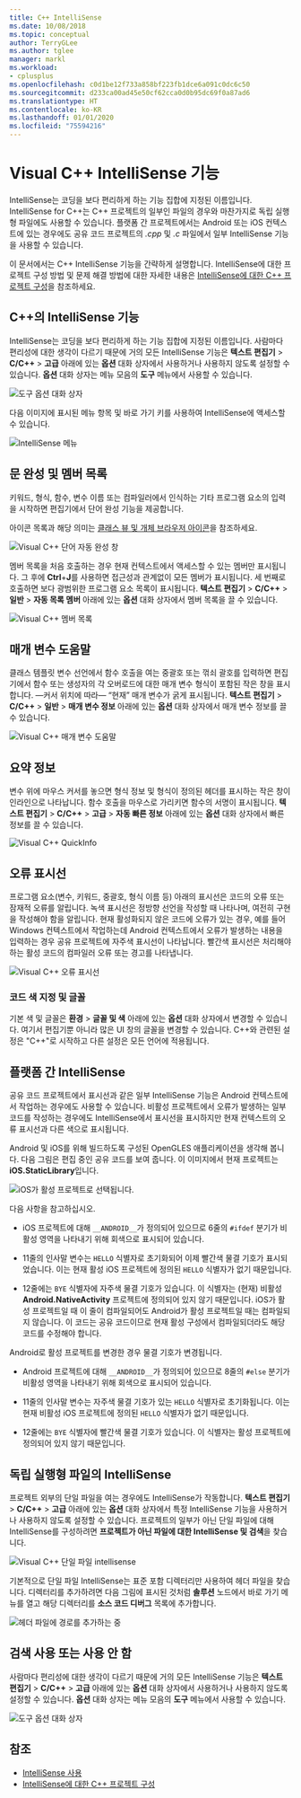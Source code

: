 ```yaml
---
title: C++ IntelliSense
ms.date: 10/08/2018
ms.topic: conceptual
author: TerryGLee
ms.author: tglee
manager: markl
ms.workload:
- cplusplus
ms.openlocfilehash: c0d1be12f733a858bf223fb1dce6a091c0dc6c50
ms.sourcegitcommit: d233ca00ad45e50cf62cca0d0b95dc69f0a87ad6
ms.translationtype: HT
ms.contentlocale: ko-KR
ms.lasthandoff: 01/01/2020
ms.locfileid: "75594216"
---
```

# <a name="visual-c-intellisense-features"></a>Visual C++ IntelliSense 기능

IntelliSense는 코딩을 보다 편리하게 하는 기능 집합에 지정된 이름입니다. IntelliSense for C++는 C++ 프로젝트의 일부인 파일의 경우와 마찬가지로 독립 실행형 파일에도 사용할 수 있습니다. 플랫폼 간 프로젝트에서는 Android 또는 iOS 컨텍스트에 있는 경우에도 공유 코드 프로젝트의 *.cpp* 및 *.c* 파일에서 일부 IntelliSense 기능을 사용할 수 있습니다.

이 문서에서는 C++ IntelliSense 기능을 간략하게 설명합니다. IntelliSense에 대한 프로젝트 구성 방법 및 문제 해결 방법에 대한 자세한 내용은 [IntelliSense에 대한 C++ 프로젝트 구성](visual-cpp-intellisense-configuration.md)을 참조하세요.

## <a name="intellisense-features-in-c"></a>C++의 IntelliSense 기능

IntelliSense는 코딩을 보다 편리하게 하는 기능 집합에 지정된 이름입니다. 사람마다 편리성에 대한 생각이 다르기 때문에 거의 모든 IntelliSense 기능은 **텍스트 편집기** > **C/C++**  > **고급** 아래에 있는 **옵션** 대화 상자에서 사용하거나 사용하지 않도록 설정할 수 있습니다. **옵션** 대화 상자는 메뉴 모음의 **도구** 메뉴에서 사용할 수 있습니다.

![도구 옵션 대화 상자](../ide/media/sintellisensecpptoolsoptions.PNG)

다음 이미지에 표시된 메뉴 항목 및 바로 가기 키를 사용하여 IntelliSense에 액세스할 수 있습니다.

![IntelliSense 메뉴](../ide/media/vs2015_cpp_intellisense_menu.png)

## <a name="statement-completion-and-member-list"></a>문 완성 및 멤버 목록

키워드, 형식, 함수, 변수 이름 또는 컴파일러에서 인식하는 기타 프로그램 요소의 입력을 시작하면 편집기에서 단어 완성 기능을 제공합니다.

아이콘 목록과 해당 의미는 [클래스 뷰 및 개체 브라우저 아이콘](../ide/class-view-and-object-browser-icons.md)을 참조하세요.

![Visual C++ 단어 자동 완성 창](../ide/media/vs2015_cpp_complete_word.png)

멤버 목록을 처음 호출하는 경우 현재 컨텍스트에서 액세스할 수 있는 멤버만 표시됩니다. 그 후에 **Ctrl**+**J**를 사용하면 접근성과 관계없이 모든 멤버가 표시됩니다. 세 번째로 호출하면 보다 광범위한 프로그램 요소 목록이 표시됩니다. **텍스트 편집기** > **C/C++**  > **일반** > **자동 목록 멤버** 아래에 있는 **옵션** 대화 상자에서 멤버 목록을 끌 수 있습니다.

![Visual C++ 멤버 목록](../ide/media/vs2015_cpp_list_members.png)

## <a name="parameter-help"></a>매개 변수 도움말

클래스 템플릿 변수 선언에서 함수 호출을 여는 중괄호 또는 꺾쇠 괄호를 입력하면 편집기에서 함수 또는 생성자의 각 오버로드에 대한 매개 변수 형식이 포함된 작은 창을 표시합니다. &mdash;커서 위치에 따라&mdash; “현재” 매개 변수가 굵게 표시됩니다. **텍스트 편집기** > **C/C++**  > **일반** > **매개 변수 정보** 아래에 있는 **옵션** 대화 상자에서 매개 변수 정보를 끌 수 있습니다.

![Visual C++ 매개 변수 도움말](../ide/media/vs_2015_cpp_param_help.png)

## <a name="quick-info"></a>요약 정보

변수 위에 마우스 커서를 놓으면 형식 정보 및 형식이 정의된 헤더를 표시하는 작은 창이 인라인으로 나타납니다. 함수 호출을 마우스로 가리키면 함수의 서명이 표시됩니다. **텍스트 편집기** > **C/C++**  > **고급** > **자동 빠른 정보** 아래에 있는 **옵션** 대화 상자에서 빠른 정보를 끌 수 있습니다.

![Visual C&#43;&#43; QuickInfo](../ide/media/vs2015_cpp_quickinfo.png)

## <a name="error-squiggles"></a>오류 표시선

프로그램 요소(변수, 키워드, 중괄호, 형식 이름 등) 아래의 표시선은 코드의 오류 또는 잠재적 오류를 알립니다. 녹색 표시선은 정방향 선언을 작성할 때 나타나며, 여전히 구현을 작성해야 함을 알립니다. 현재 활성화되지 않은 코드에 오류가 있는 경우, 예를 들어 Windows 컨텍스트에서 작업하는데 Android 컨텍스트에서 오류가 발생하는 내용을 입력하는 경우 공유 프로젝트에 자주색 표시선이 나타납니다. 빨간색 표시선은 처리해야 하는 활성 코드의 컴파일러 오류 또는 경고를 나타냅니다.

![Visual C++ 오류 표시선](../ide/media/vs2015_cpp_error_quiggles.png)

### <a name="code-colorization-and-fonts"></a>코드 색 지정 및 글꼴

기본 색 및 글꼴은 **환경** > **글꼴 및 색** 아래에 있는 **옵션** 대화 상자에서 변경할 수 있습니다. 여기서 편집기뿐 아니라 많은 UI 창의 글꼴을 변경할 수 있습니다. C++와 관련된 설정은 "C++"로 시작하고 다른 설정은 모든 언어에 적용됩니다.

## <a name="cross-platform-intellisense"></a>플랫폼 간 IntelliSense

공유 코드 프로젝트에서 표시선과 같은 일부 IntelliSense 기능은 Android 컨텍스트에서 작업하는 경우에도 사용할 수 있습니다. 비활성 프로젝트에서 오류가 발생하는 일부 코드를 작성하는 경우에도 IntelliSense에서 표시선을 표시하지만 현재 컨텍스트의 오류 표시선과 다른 색으로 표시됩니다.

Android 및 iOS를 위해 빌드하도록 구성된 OpenGLES 애플리케이션을 생각해 봅니다. 다음 그림은 편집 중인 공유 코드를 보여 줍니다. 이 이미지에서 현재 프로젝트는 **iOS.StaticLibrary**입니다.

![iOS가 활성 프로젝트로 선택됩니다.](../ide/media/intellisensecppcrossplatform2.png)

다음 사항을 참고하십시오.

- iOS 프로젝트에 대해 `__ANDROID__`가 정의되어 있으므로 6줄의 `#ifdef` 분기가 비활성 영역을 나타내기 위해 회색으로 표시되어 있습니다.

- 11줄의 인사말 변수는 `HELLO` 식별자로 초기화되어 이제 빨간색 물결 기호가 표시되었습니다. 이는 현재 활성 iOS 프로젝트에 정의된 `HELLO` 식별자가 없기 때문입니다.

- 12줄에는 `BYE` 식별자에 자주색 물결 기호가 있습니다. 이 식별자는 (현재) 비활성 **Android.NativeActivity** 프로젝트에 정의되어 있지 않기 때문입니다. iOS가 활성 프로젝트일 때 이 줄이 컴파일되어도 Android가 활성 프로젝트일 때는 컴파일되지 않습니다. 이 코드는 공유 코드이므로 현재 활성 구성에서 컴파일되더라도 해당 코드를 수정해야 합니다.

Android로 활성 프로젝트를 변경한 경우 물결 기호가 변경됩니다.

- Android 프로젝트에 대해 `__ANDROID__`가 정의되어 있으므로 8줄의 `#else` 분기가 비활성 영역을 나타내기 위해 회색으로 표시되어 있습니다.

- 11줄의 인사말 변수는 자주색 물결 기호가 있는 `HELLO` 식별자로 초기화됩니다. 이는 현재 비활성 iOS 프로젝트에 정의된 `HELLO` 식별자가 없기 때문입니다.

- 12줄에는 `BYE` 식별자에 빨간색 물결 기호가 있습니다. 이 식별자는 활성 프로젝트에 정의되어 있지 않기 때문입니다.

## <a name="intellisense-for-stand-alone-files"></a>독립 실행형 파일의 IntelliSense

프로젝트 외부의 단일 파일을 여는 경우에도 IntelliSense가 작동합니다. **텍스트 편집기** > **C/C++**  > **고급** 아래에 있는 **옵션** 대화 상자에서 특정 IntelliSense 기능을 사용하거나 사용하지 않도록 설정할 수 있습니다. 프로젝트의 일부가 아닌 단일 파일에 대해 IntelliSense를 구성하려면 **프로젝트가 아닌 파일에 대한 IntelliSense 및 검색**을 찾습니다.

![Visual C++ 단일 파일 intellisense](../ide/media/vs2015_cpp_single_file_intellisense.png)

기본적으로 단일 파일 IntelliSense는 표준 포함 디렉터리만 사용하여 헤더 파일을 찾습니다. 디렉터리를 추가하려면 다음 그림에 표시된 것처럼 **솔루션** 노드에서 바로 가기 메뉴를 열고 해당 디렉터리를 **소스 코드 디버그** 목록에 추가합니다.

![헤더 파일에 경로를 추가하는 중](../ide/media/intellisensedebugyourcode.jpg)

## <a name="enable-or-disable-features"></a>검색 사용 또는 사용 안 함

사람마다 편리성에 대한 생각이 다르기 때문에 거의 모든 IntelliSense 기능은 **텍스트 편집기** > **C/C++**  > **고급** 아래에 있는 **옵션** 대화 상자에서 사용하거나 사용하지 않도록 설정할 수 있습니다. **옵션** 대화 상자는 메뉴 모음의 **도구** 메뉴에서 사용할 수 있습니다.

![도구 옵션 대화 상자](../ide/media/sintellisensecpptoolsoptions.PNG)

## <a name="see-also"></a>참조

- [IntelliSense 사용](../ide/using-intellisense.md)
- [IntelliSense에 대한 C++ 프로젝트 구성](visual-cpp-intellisense-configuration.md)
